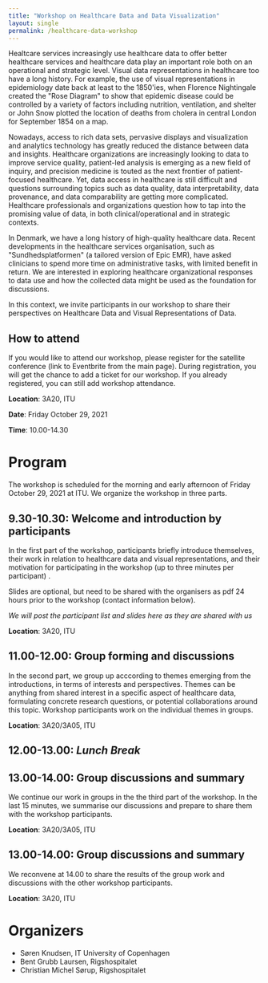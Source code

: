```yaml
---
title: "Workshop on Healthcare Data and Data Visualization"
layout: single
permalink: /healthcare-data-workshop
---
```


Healtcare services increasingly use healthcare data to offer better healthcare services and healthcare data play an important role both on an operational and strategic level. Visual data representations in healthcare too have a long history. For example, the use of visual representations in epidemiology date back at least to the 1850'ies, when Florence Nightingale created the "Rose Diagram" to show that epidemic disease could be controlled by a variety of factors including nutrition, ventilation, and shelter or John Snow plotted the location of deaths from cholera in central London for September 1854 on a map.

Nowadays, access to rich data sets, pervasive displays and visualization and analytics technology has greatly reduced the distance between data and insights. Healthcare organizations are increasingly looking to data to improve service quality, patient-led analysis is emerging as a new field of inquiry, and precision medicine is touted as the next frontier of patient-focused healthcare. Yet, data access in healthcare is still difficult and questions surrounding topics such as data quality, data interpretability, data provenance, and data comparability are getting more complicated. Healthcare professionals and organizations question how to tap into the promising value of data, in both clinical/operational and in strategic contexts.

In Denmark, we have a long history of high-quality healthcare data. Recent developments in the healthcare services organisation, such as "Sundhedsplatformen" (a tailored version of Epic EMR), have asked clinicians to spend more time on administrative tasks, with limited benefit in return. We are interested in exploring healthcare organizational responses to data use and how the collected data might be used as the foundation for discussions.
 
In this context, we invite participants in our workshop to share their perspectives on Healthcare Data and Visual Representations of Data.

## How to attend

If you would like to attend our workshop, please register for the satellite conference (link to Eventbrite from the main page). During registration, you will get the chance to add a ticket for our workshop. If you already registered, you can still add workshop attendance.

**Location**: 3A20, ITU

**Date**: Friday October 29, 2021

**Time**: 10.00-14.30

# Program

The workshop is scheduled for the morning and early afternoon of Friday October 29, 2021 at ITU. We organize the workshop in three parts. 

## 9.30-10.30: Welcome and introduction by participants

In the first part of the workshop, participants briefly introduce themselves, their work in relation to healthcare data and visual representations, and their motivation for participating in the workshop (up to three minutes per participant) . 

Slides are optional, but need to be shared with the organisers as pdf 24 hours prior to the workshop (contact information below). 

_We will post the participant list and slides here as they are shared with us_

**Location**: 3A20, ITU

## 11.00-12.00: Group forming and discussions

In the second part, we group up acccording to themes emerging from the introductions, in terms of interests and perspectives. Themes can be anything from shared interest in a specific aspect of healthcare data, formulating concrete research questions, or potential collaborations around this topic. Workshop participants work on the individual themes in groups.

**Location**: 3A20/3A05, ITU

## 12.00-13.00: _Lunch Break_

## 13.00-14.00: Group discussions and summary
We continue our work in groups in the the third part of the workshop. In the last 15 minutes, we summarise our discussions and prepare to share them with the workshop participants.

**Location**: 3A20/3A05, ITU

## 13.00-14.00: Group discussions and summary
We reconvene at 14.00 to share the results of the group work and discussions with the other workshop participants.

**Location**: 3A20, ITU

# Organizers
* Søren Knudsen, IT University of Copenhagen
* Bent Grubb Laursen, Rigshospitalet
* Christian Michel Sørup, Rigshospitalet
